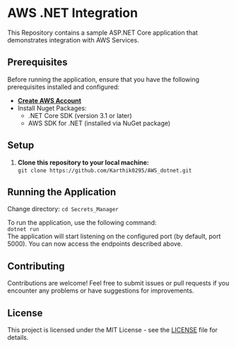 <!DOCTYPE html>
<html lang="en">
<head>
  <meta charset="UTF-8">
  <meta name="viewport" content="width=device-width, initial-scale=1.0">
</head>
<body>
  <h1>AWS .NET Integration</h1>

  <p>This Repository contains a sample ASP.NET Core application that demonstrates integration with AWS Services.</p>

  <h2>Prerequisites</h2>
  <p>Before running the application, ensure that you have the following prerequisites installed and configured:</p>
  <ul>
    <li><a href="https://repost.aws/knowledge-center/create-and-activate-aws-account"><strong>Create AWS Account</strong></a></li>
    <li>Install Nuget Packages:
      <ul>
        <li>.NET Core SDK (version 3.1 or later)</li>
        <li>AWS SDK for .NET (installed via NuGet package)</li>
      </ul>
    </li>
  </ul>

  <h2>Setup</h2>
  <ol>
    <li><strong>Clone this repository to your local machine:</strong><br><code>git clone https://github.com/Karthik0295/AWS_dotnet.git</code></li>
  </ol>


  <h2>Running the Application</h2>
  <p>Change directory: <code>cd Secrets_Manager</code></p>
  <p>To run the application, use the following command:<br><code>dotnet run</code><br>The application will start listening on the configured port (by default, port 5000). You can now access the endpoints described above.</p>

  <h2>Contributing</h2>
  <p>Contributions are welcome! Feel free to submit issues or pull requests if you encounter any problems or have suggestions for improvements.</p>

  <h2>License</h2>
  <p>This project is licensed under the MIT License - see the <a href="LICENSE">LICENSE</a> file for details.</p>
</body>
</html>
